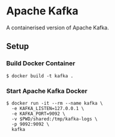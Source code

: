 # Apache Kafka
A containerised version of Apache Kafka.

## Setup

### Build Docker Container
```
$ docker build -t kafka .
```

### Start Apache Kafka Docker
```
$ docker run -it --rm --name kafka \
  -e KAFKA_LISTEN=127.0.0.1 \
  -e KAFKA_PORT=9092 \
  -v $PWD/shared:/tmp/kafka-logs \
  -p 9092:9092 \
  kafka
```
